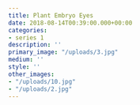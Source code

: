```yaml
---
title: Plant Embryo Eyes
date: 2018-08-14T00:39:00.000+00:00
categories:
- series 1
description: ''
primary_image: "/uploads/3.jpg"
medium: ''
style: ''
other_images:
- "/uploads/10.jpg"
- "/uploads/2.jpg"
---
```

